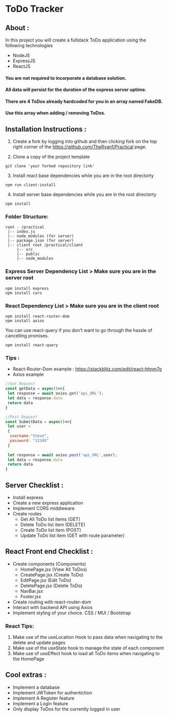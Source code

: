 # ToDo Tracker

## About : 
In this project you will create a fullstack ToDo application using the following technologies

- NodeJS
- ExpressJS
- ReactJS

#### You are not required to incorporate a database solution. 
#### All data will persist for the duration of the express server uptime.
#### There are 4 ToDos already hardcoded for you in an array named FakeDB. 
#### Use this array when adding / removing ToDos.


## Installation Instructions : 
1. Create a fork by logging into github and then clicking fork on the top right corner of the https://github.com/TheRyan1/Practical page.

2. Clone a copy of the project template 
```
git clone 'your forked repository link'
```
3. Install react base dependencies while you are in the root directorty
 ```
npm run client-install
 ```
4. Install server base dependencies while you are in the root directorty
 ```
npm install
 ```
### Folder Structure:
```
root - /practical
 |-- index.js
 |-- node_modules (for server)
 |-- package.json (for server)
 |-- client root /practical/client
     |-- src
     |-- public
     |-- node_modules
```
           
### Express Server Dependency List > Make sure you are in the server root
```
npm install express
npm install cors
```
### React Dependency List > Make sure you are in the client root
```
npm install react-router-dom
npm install axios
```
You can use react-query if you don't want to go through the hassle of cancelling promises. 
```
npm install react-query
```
### Tips : 
- React-Router-Dom example : https://stackblitz.com/edit/react-hhnm7g
- Axios example
```JavaScript
//Get Request
const getData = async()=>{
 let response = await axios.get('api_URL');
 let data = response.data
 return data
}

//Post Request
const SubmitData = async()=>{
 let user = 
 {
  username:"Steve",
  password: "12345"
 }
 
 let response = await axios.post('api_URL',user);
 let data = response.data
 return data
}
```

## Server Checklist : 

* Install express
* Create a new express application
* Implement CORS middleware
* Create routes
  * Get All ToDo list items (GET)
  * Delete ToDo list item (DELETE)
  * Create ToDo list item (POST)
  * Update ToDo list item (GET with route parameter)

## React Front end Checklist : 

* Create components (Components)
  * HomePage.jsx (View All ToDos)
  * CreatePage.jsx (Create ToDo)
  * EditPage.jsx (Edit ToDo)
  * DeletePage.jsx (Delete ToDo) 
  * NavBar.jsx
  * Footer.jsx
* Create routing with react-router-dom
* Interact with backend API using Axios
* Implement styling of your choice. CSS / MUI / Bootstrap

### React Tips:

1) Make use of the useLocation Hook to pass data when navigating to the delete and update pages
2) Make use of the useState hook to manage the state of each component
3) Make use of useEffect hook to load all ToDo items when navigating to the HomePage


## Cool extras :
* Implement a database
* Implement JWToken for authentiction
* Implement A Register feature
* Implement a Login feature
* Only display ToDos for the currently logged in user

